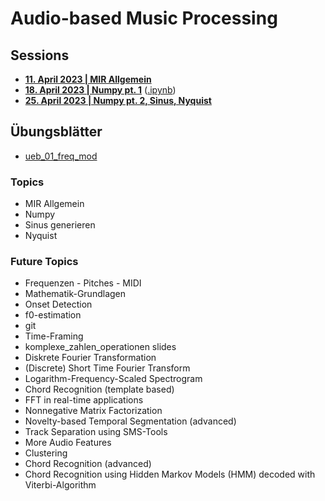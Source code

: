 # Audio-based Music Processing

## Sessions

- **[11. April 2023 | MIR Allgemein](/sessions/00_mir_intro_jupyter/00_mir_intro_jupyter.md)**
- **[18. April 2023 | Numpy pt. 1](/sessions/01_numpy_part_1/01_numpy_part_1.md)** ([.ipynb](/sessions/01_numpy_part_1/01_numpy_part_1.ipynb))
- **[25. April 2023 | Numpy pt. 2, Sinus, Nyquist](/sessions/02_numpy_sinus_nyquist/)**

## Übungsblätter

- [ueb_01_freq_mod](/uebungsblaetter/ueb_01_freq_mod.ipynb)

### Topics

- MIR Allgemein
- Numpy
- Sinus generieren
- Nyquist

### Future Topics

- Frequenzen - Pitches - MIDI
- Mathematik-Grundlagen
- Onset Detection
- f0-estimation
- git
- Time-Framing
- komplexe_zahlen_operationen slides
- Diskrete Fourier Transformation
- (Discrete) Short Time Fourier Transform
- Logarithm-Frequency-Scaled Spectrogram
- Chord Recognition (template based)
- FFT in real-time applications
- Nonnegative Matrix Factorization
- Novelty-based Temporal Segmentation (advanced)
- Track Separation using SMS-Tools
- More Audio Features
- Clustering
- Chord Recognition (advanced)
- Chord Recognition using Hidden Markov Models (HMM) decoded with Viterbi-Algorithm
